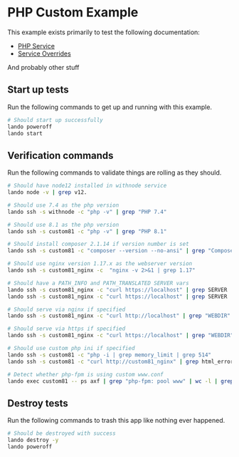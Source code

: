 PHP Custom Example
===========

This example exists primarily to test the following documentation:

* [PHP Service](https://docs.lando.dev/config/php.html)
* [Service Overrides](https://docs.lando.dev/config/services.html#advanced)

And probably other stuff

Start up tests
--------------

Run the following commands to get up and running with this example.

```bash
# Should start up successfully
lando poweroff
lando start
```

Verification commands
---------------------

Run the following commands to validate things are rolling as they should.

```bash
# Should have node12 installed in withnode service
lando node -v | grep v12.

# Should use 7.4 as the php version
lando ssh -s withnode -c "php -v" | grep "PHP 7.4"

# Should use 8.1 as the php version
lando ssh -s custom81 -c "php -v" | grep "PHP 8.1"

# Should install composer 2.1.14 if version number is set
lando ssh -s custom81 -c "composer --version --no-ansi" | grep "Composer version 2.1.14"

# Should use nginx version 1.17.x as the webserver version
lando ssh -s custom81_nginx -c  "nginx -v 2>&1 | grep 1.17"

# Should have a PATH_INFO and PATH_TRANSLATED SERVER vars
lando ssh -s custom81_nginx -c "curl https://localhost" | grep SERVER | grep PATH_INFO
lando ssh -s custom81_nginx -c "curl https://localhost" | grep SERVER | grep PATH_TRANSLATED

# Should serve via nginx if specified
lando ssh -s custom81_nginx -c "curl http://localhost" | grep "WEBDIR"

# Should serve via https if specified
lando ssh -s custom81_nginx -c "curl https://localhost" | grep "WEBDIR"

# Should use custom php ini if specified
lando ssh -s custom81 -c "php -i | grep memory_limit | grep 514"
lando ssh -s custom81 -c "curl http://custom81_nginx" | grep html_errors | grep On | grep On

# Detect whether php-fpm is using custom www.conf
lando exec custom81 -- ps axf | grep "php-fpm: pool www" | wc -l | grep 3
```

Destroy tests
-------------

Run the following commands to trash this app like nothing ever happened.

```bash
# Should be destroyed with success
lando destroy -y
lando poweroff
```
